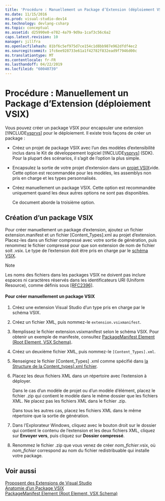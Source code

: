 ```yaml
---
title: 'Procédure : Manuellement un Package d’Extension (déploiement VSIX) | Microsoft Docs'
ms.date: 11/15/2016
ms.prod: visual-studio-dev14
ms.technology: devlang-csharp
ms.topic: conceptual
ms.assetid: d25990e0-e782-4a79-9d9a-1caf3c56c6a2
caps.latest.revision: 10
manager: jillfra
ms.openlocfilehash: 81bf6c5ef975d7ce154c1d8bb987e962dfdf4ec2
ms.sourcegitcommit: 1fc6ee928733e61a1f42782f832ead9f7946d00c
ms.translationtype: MT
ms.contentlocale: fr-FR
ms.lasthandoff: 04/22/2019
ms.locfileid: "60040739"
---
```

# <a name="how-to-manually-package-an-extension-vsix-deployment"></a>Procédure : Manuellement un Package d’Extension (déploiement VSIX)
Vous pouvez créer un package VSIX pour encapsuler une extension [!INCLUDE[vsprvs](../includes/vsprvs-md.md)] pour le déploiement. Il existe trois façons de créer un package :  
  
- Créez un projet de package VSIX avec l’un des modèles d’extensibilité inclus dans le Kit de développement logiciel [!INCLUDE[vsprvs](../includes/vsprvs-md.md)] (SDK). Pour la plupart des scénarios, il s’agit de l’option la plus simple.  
  
- Encapsulez la sortie de votre projet d’extension dans un [projet VSIX](../extensibility/vsix-project-template.md)vide. Cette option est recommandée pour les modèles, les assemblys non pris en charge et les types personnalisés.  
  
- Créez manuellement un package VSIX. Cette option est recommandée uniquement quand les deux autres options ne sont pas disponibles.  
  
  Ce document aborde la troisième option.  
  
## <a name="creating-a-vsix-package"></a>Création d’un package VSIX  
 Pour créer manuellement un package d’extension, ajoutez un fichier extension.manifest et un fichier [Content_Types].xml au projet d’extension. Placez-les dans un fichier compressé avec votre sortie de génération, puis renommez le fichier compressé pour que son extension de nom de fichier soit .vsix. Le type de l’extension doit être pris en charge par le [schéma VSIX](http://msdn.microsoft.com/76e410ec-b1fb-4652-ac98-4a4c52e09a2b).  
  
> [!NOTE]
>  Les noms des fichiers dans les packages VSIX ne doivent pas inclure espaces ni caractères réservés dans les identificateurs URI (Uniform Resource), comme définis sous [ \[RFC2396\]](http://go.microsoft.com/fwlink/?LinkId=90339).  
  
#### <a name="to-manually-create-a-vsix-package"></a>Pour créer manuellement un package VSIX  
  
1. Créez une extension Visual Studio d’un type pris en charge par le schéma VSIX.  
  
2. Créez un fichier XML, puis nommez-le `extension.vsixmanifest`.  
  
3. Remplissez le fichier extension.vsixmanifest selon le schéma VSIX. Pour obtenir un exemple de manifeste, consultez [PackageManifest Element (Root Element, VSX Schema)](http://msdn.microsoft.com/f8ae42ba-775a-4d2b-976a-f556e147f187).  
  
4. Créez un deuxième fichier XML, puis nommez-le `[Content_Types].xml`.  
  
5. Renseignez le fichier [Content_Types] .xml comme spécifié dans [la Structure de la Content_types\].xml fichier](../extensibility/the-structure-of-the-content-types-dot-xml-file.md).  
  
6. Placez les deux fichiers XML dans un répertoire avec l’extension à déployer.  
  
     Dans le cas d’un modèle de projet ou d’un modèle d’élément, placez le fichier .zip qui contient le modèle dans le même dossier que les fichiers XML. Ne placez pas les fichiers XML dans le fichier .zip.  
  
     Dans tous les autres cas, placez les fichiers XML dans le même répertoire que la sortie de génération.  
  
7. Dans l’Explorateur Windows, cliquez avec le bouton droit sur le dossier qui contient le contenu de l’extension et les deux fichiers XML, cliquez sur **Envoyer vers**, puis cliquez sur **Dossier compressé**.  
  
8. Renommez le fichier .zip que vous venez de créer *nom_fichier*.vsix, où *nom_fichier* correspond au nom du fichier redistribuable qui installe votre package.  
  
## <a name="see-also"></a>Voir aussi  
 [Proposent des Extensions de Visual Studio](../extensibility/shipping-visual-studio-extensions.md)   
 [Anatomie d’un Package VSIX](../extensibility/anatomy-of-a-vsix-package.md)   
 [PackageManifest Element (Root Element, VSX Schema)](http://msdn.microsoft.com/f8ae42ba-775a-4d2b-976a-f556e147f187)